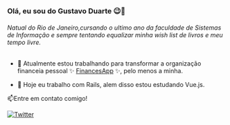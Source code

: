 ### Olá, eu sou do Gustavo Duarte 😉🤙 

###### Natual do Rio de Janeiro,cursando o ultimo ano da faculdade de Sistemas de Informação e sempre tentando equalizar minha wish list de livros e meu tempo livre.
  
  
- 🚀 Atualmente estou trabalhando para transformar a organização financeia pessoal ✨ [FinancesApp](https://github.com/GustavoDuarteM/finances) ✨, pelo menos a minha.

- 🌱 Hoje eu trabalho com Rails, alem disso estou estudando Vue.js. 

📫Entre em contato comigo!

[![Twitter](https://img.shields.io/twitter/url?url=https%3A%2F%2Ftwitter.com%2FgustDuz)](https://twitter.com/intent/tweet?text=Wow:&url=https%3A%2F%2Ftwitter.com%2F)

<!--
**GustavoDuarteM/GustavoDuarteM** is a ✨ _special_ ✨ repository because its `README.md` (this file) appears on your GitHub profile.

Here are some ideas to get you started:

- 🔭 I’m currently working on ...
- 🌱 I’m currently learning ...
- 👯 I’m looking to collaborate on ...
- 🤔 I’m looking for help with ...
- 💬 Ask me about ...
- 📫 How to reach me: ...
- 😄 Pronouns: ...
- ⚡ Fun fact: ...
-->
